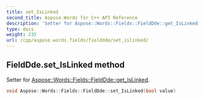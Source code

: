 ```yaml
---
title: set_IsLinked
second_title: Aspose.Words for C++ API Reference
description: 'Setter for Aspose::Words::Fields::FieldDde::get_IsLinked.'
type: docs
weight: 235
url: /cpp/aspose.words.fields/fielddde/set_islinked/
---
```

## FieldDde.set_IsLinked method


Setter for [Aspose::Words::Fields::FieldDde::get_IsLinked](../get_islinked/).

```cpp
void Aspose::Words::Fields::FieldDde::set_IsLinked(bool value)
```

